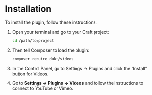 # Installation

To install the plugin, follow these instructions.

1. Open your terminal and go to your Craft project:
    ```bash
    cd /path/to/project
    ```

2. Then tell Composer to load the plugin:
    ```bash
    composer require dukt/videos
    ```

3. In the Control Panel, go to Settings → Plugins and click the “Install” button for Videos.

4. Go to **Settings → Plugins → Videos** and follow the instructions to connect to YouTube or Vimeo.